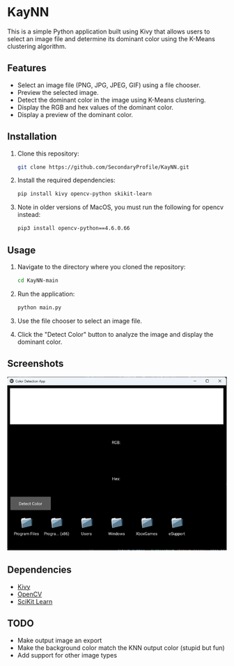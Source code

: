 # KayNN

This is a simple Python application built using Kivy that allows users to select an image file and determine its dominant color using the K-Means clustering algorithm.

## Features

- Select an image file (PNG, JPG, JPEG, GIF) using a file chooser.
- Preview the selected image.
- Detect the dominant color in the image using K-Means clustering.
- Display the RGB and hex values of the dominant color.
- Display a preview of the dominant color.

## Installation

1. Clone this repository:

    ```bash
    git clone https://github.com/SecondaryProfile/KayNN.git
    ```

2. Install the required dependencies:

    ```bash
    pip install kivy opencv-python skikit-learn
    ```
3. Note in older versions of MacOS, you must run the following for opencv instead:

   ```bash
   pip3 install opencv-python==4.6.0.66
   ```
## Usage

1. Navigate to the directory where you cloned the repository:

    ```bash
    cd KayNN-main
    ```

2. Run the application:

    ```bash
    python main.py
    ```

3. Use the file chooser to select an image file.
4. Click the "Detect Color" button to analyze the image and display the dominant color.

## Screenshots

![App Screenshot](screenshots/screenshot.png)

## Dependencies

- [Kivy](https://kivy.org/)
- [OpenCV](https://opencv.org/)
- [SciKit Learn](https://scikit-learn.org)

## TODO

- Make output image an export
- Make the background color match the KNN output color (stupid but fun)
- Add support for other image types
